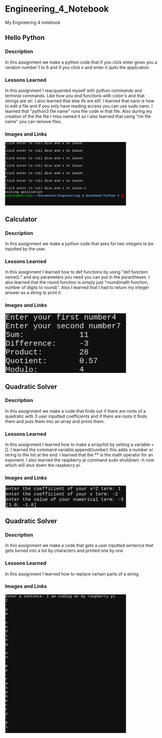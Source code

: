 # Engineering_4_Notebook
My Engineering 4 notebook


## Hello Python 

### Description 
  In this assignment we make a python code that if you click enter gives you a random number 1 to 6 and if you click x and enter it quits the application

### Lessons Learned 
  In this assignment I reacquainted myself with python commands and terminal commands. Like how you end functions with colon's and that strings are str. I also learned that else ifs are elif. I learned that nano is how to edit a file and if you only have reading access you can use sudo nano. I learned that "python3 file name" runs the code in that file. Also during my creation of the the file I miss named it so I also learned that using "rm file name" you can remove files.

### Images and Links
<img src="Images/Hello_Python-Lukas.png" width="400">
 

## Calculator

### Description
  In this assignment we make a python code that asks for two integers to be inputted by the user.
    
### Lessons Learned 
  In this assignment I learned how to def functions by using "def function name():" and any parameters you need you can put in the parantheses. I also learned that the round function is simply just "round(math function, number of digits to round)". Also I learned that I had to return my integer answer as a string to print it. 
  
### Images and Links
<img src="Images/Calculator-Lukas.png" width="400">

## Quadratic Solver

### Description
  In this assignment we make a code that finds out if there are roots of a quadratic with 3 user inputted coefficients and if there are roots it finds them and puts them into an array and prints them. 
    
### Lessons Learned 
  In this assignment I learned how to make a array/list by setting a variable = []. I learned the command variable.append(number) this adds a number or string to the list at the end. I learned that the ** is the math operator for an exponent. I also learned the raspberry pi command sudo shutdown -h now which will shut down the raspberry pi.
### Images and Links
<img src="Images/Quadratic_Solver-Lukas.png" width="400">


## Quadratic Solver

### Description
  In this assignment we make a code that gets a user inputted sentence that gets turned into a list by characters and printed one by one
    
### Lessons Learned 
  In this assignment I learned how to replace certain parts of a string 
### Images and Links
<img src="Images/Loops_and_Strings-Lukas.png" width="400">

